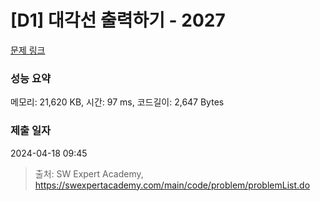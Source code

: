# [D1] 대각선 출력하기 - 2027 

[문제 링크](https://swexpertacademy.com/main/code/problem/problemDetail.do?contestProbId=AV5QFuZ6As0DFAUq) 

### 성능 요약

메모리: 21,620 KB, 시간: 97 ms, 코드길이: 2,647 Bytes

### 제출 일자

2024-04-18 09:45



> 출처: SW Expert Academy, https://swexpertacademy.com/main/code/problem/problemList.do